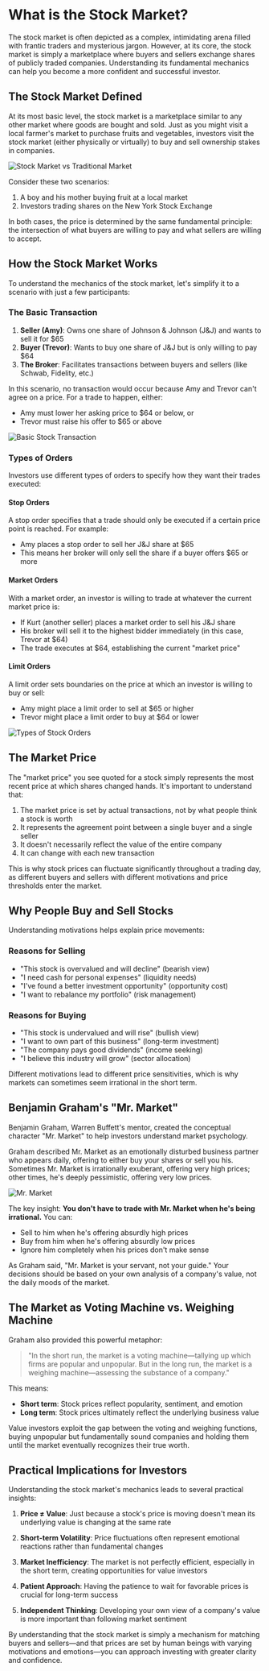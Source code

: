 # What is the Stock Market?

The stock market is often depicted as a complex, intimidating arena filled with frantic traders and mysterious jargon. However, at its core, the stock market is simply a marketplace where buyers and sellers exchange shares of publicly traded companies. Understanding its fundamental mechanics can help you become a more confident and successful investor.

## The Stock Market Defined

At its most basic level, the stock market is a marketplace similar to any other market where goods are bought and sold. Just as you might visit a local farmer's market to purchase fruits and vegetables, investors visit the stock market (either physically or virtually) to buy and sell ownership stakes in companies.

![Stock Market vs Traditional Market](/images/learn/market-comparison.svg)

Consider these two scenarios:
1. A boy and his mother buying fruit at a local market
2. Investors trading shares on the New York Stock Exchange

In both cases, the price is determined by the same fundamental principle: the intersection of what buyers are willing to pay and what sellers are willing to accept.

## How the Stock Market Works

To understand the mechanics of the stock market, let's simplify it to a scenario with just a few participants:

### The Basic Transaction

1. **Seller (Amy)**: Owns one share of Johnson & Johnson (J&J) and wants to sell it for $65
2. **Buyer (Trevor)**: Wants to buy one share of J&J but is only willing to pay $64
3. **The Broker**: Facilitates transactions between buyers and sellers (like Schwab, Fidelity, etc.)

In this scenario, no transaction would occur because Amy and Trevor can't agree on a price. For a trade to happen, either:
- Amy must lower her asking price to $64 or below, or
- Trevor must raise his offer to $65 or above

![Basic Stock Transaction](/images/learn/stock-transaction.svg)

### Types of Orders

Investors use different types of orders to specify how they want their trades executed:

#### Stop Orders
A stop order specifies that a trade should only be executed if a certain price point is reached. For example:
- Amy places a stop order to sell her J&J share at $65
- This means her broker will only sell the share if a buyer offers $65 or more

#### Market Orders
With a market order, an investor is willing to trade at whatever the current market price is:
- If Kurt (another seller) places a market order to sell his J&J share
- His broker will sell it to the highest bidder immediately (in this case, Trevor at $64)
- The trade executes at $64, establishing the current "market price"

#### Limit Orders
A limit order sets boundaries on the price at which an investor is willing to buy or sell:
- Amy might place a limit order to sell at $65 or higher
- Trevor might place a limit order to buy at $64 or lower

![Types of Stock Orders](/images/learn/stock-order-types.svg)

## The Market Price

The "market price" you see quoted for a stock simply represents the most recent price at which shares changed hands. It's important to understand that:

1. The market price is set by actual transactions, not by what people think a stock is worth
2. It represents the agreement point between a single buyer and a single seller
3. It doesn't necessarily reflect the value of the entire company
4. It can change with each new transaction

This is why stock prices can fluctuate significantly throughout a trading day, as different buyers and sellers with different motivations and price thresholds enter the market.

## Why People Buy and Sell Stocks

Understanding motivations helps explain price movements:

### Reasons for Selling
- "This stock is overvalued and will decline" (bearish view)
- "I need cash for personal expenses" (liquidity needs)
- "I've found a better investment opportunity" (opportunity cost)
- "I want to rebalance my portfolio" (risk management)

### Reasons for Buying
- "This stock is undervalued and will rise" (bullish view)
- "I want to own part of this business" (long-term investment)
- "The company pays good dividends" (income seeking)
- "I believe this industry will grow" (sector allocation)

Different motivations lead to different price sensitivities, which is why markets can sometimes seem irrational in the short term.

## Benjamin Graham's "Mr. Market"

Benjamin Graham, Warren Buffett's mentor, created the conceptual character "Mr. Market" to help investors understand market psychology.

Graham described Mr. Market as an emotionally disturbed business partner who appears daily, offering to either buy your shares or sell you his. Sometimes Mr. Market is irrationally exuberant, offering very high prices; other times, he's deeply pessimistic, offering very low prices.

![Mr. Market](/images/learn/mr-market.svg)

The key insight: **You don't have to trade with Mr. Market when he's being irrational.** You can:
- Sell to him when he's offering absurdly high prices
- Buy from him when he's offering absurdly low prices
- Ignore him completely when his prices don't make sense

As Graham said, "Mr. Market is your servant, not your guide." Your decisions should be based on your own analysis of a company's value, not the daily moods of the market.

## The Market as Voting Machine vs. Weighing Machine

Graham also provided this powerful metaphor:

> "In the short run, the market is a voting machine—tallying up which firms are popular and unpopular. But in the long run, the market is a weighing machine—assessing the substance of a company."

This means:
- **Short term**: Stock prices reflect popularity, sentiment, and emotion
- **Long term**: Stock prices ultimately reflect the underlying business value

Value investors exploit the gap between the voting and weighing functions, buying unpopular but fundamentally sound companies and holding them until the market eventually recognizes their true worth.

## Practical Implications for Investors

Understanding the stock market's mechanics leads to several practical insights:

1. **Price ≠ Value**: Just because a stock's price is moving doesn't mean its underlying value is changing at the same rate

2. **Short-term Volatility**: Price fluctuations often represent emotional reactions rather than fundamental changes

3. **Market Inefficiency**: The market is not perfectly efficient, especially in the short term, creating opportunities for value investors

4. **Patient Approach**: Having the patience to wait for favorable prices is crucial for long-term success

5. **Independent Thinking**: Developing your own view of a company's value is more important than following market sentiment

By understanding that the stock market is simply a mechanism for matching buyers and sellers—and that prices are set by human beings with varying motivations and emotions—you can approach investing with greater clarity and confidence.